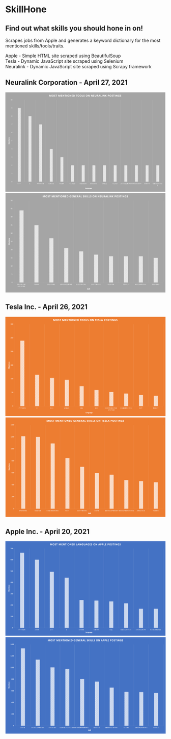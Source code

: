 # SkillHone

## Find out what skills you should hone in on!

Scrapes jobs from Apple and generates a keyword dictionary for the most mentioned skills/tools/traits.

Apple - Simple HTML site scraped using BeautifulSoup <br />
Tesla - Dynamic JavaScript site scraped using Selenium <br />
Neuralink - Dynamic JavaScript site scraped using Scrapy framework<br />

## Neuralink Corporation - April 27, 2021
![Neuralink](./images/Neuralink_04_27.png)
![NeuralinkGeneral](./images/Neuralink_General_04_27.png)

## Tesla Inc. - April 26, 2021
![Tesla](./images/Tesla_04_26.png)
![TeslaGeneral](./images/Tesla_General_04_26.png)

## Apple Inc. - April 20, 2021
![Apple](./images/Apple_04_20.png)
![AppleGeneral](./images/Apple_General_04_20.png)
